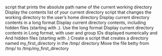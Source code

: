 script that prints the absolute path name of the current working directory
Display the contents list of your current directory
script that changes the working directory to the user’s home directory
Display current directory contents in a long format
Display current directory contents, including hidden files (starting with .). Use the long format
Display current directory contents in Long format, with user and group IDs displayed numerically and And hidden files (starting with .)
Create a script that creates a directory named my_first_directory in the /tmp/ directory
Move the file betty from /tmp/ to /tmp/my_first_directory
